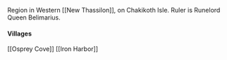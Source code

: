 Region in Western [[New Thassilon]], on Chakikoth Isle.
Ruler is Runelord Queen Belimarius.

#### Villages
[[Osprey Cove]]
[[Iron Harbor]]

